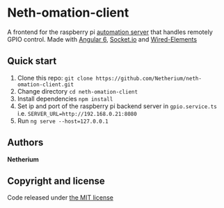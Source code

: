 # Neth-omation-client
A frontend for the raspberry pi [automation server](https://github.com/Netherium/neth-omation-server) that handles remotely GPIO control.
Made with [Angular 6](https://github.com/angular/angular), [Socket.io](https://github.com/socketio/socket.io) and [Wired-Elements](https://github.com/wiredjs/wired-elements)

## Quick start
1. Clone this repo: `git clone https://github.com/Netherium/neth-omation-client.git`
2. Change directory  `cd neth-omation-client`
3. Install dependencies `npm install`
4. Set ip and port of the raspberry pi backend server in `gpio.service.ts` i.e. `SERVER_URL=http://192.168.0.21:8080`
5. Run `ng serve --host=127.0.0.1` 

## Authors
**Netherium**

## Copyright and license
Code released under [the MIT license](https://github.com/Netherium/neth-omation-client/blob/master/LICENSE)
